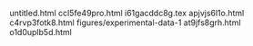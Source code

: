 untitled.html
ccl5fe49pro.html
i61gacddc8g.tex
apjvjs6l1o.html
c4rvp3fotk8.html
figures/experimental-data-1
at9jfs8grh.html
o1d0uplb5d.html